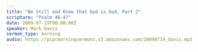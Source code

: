 ```yaml
---
title: "Be Still and Know that God is God, Part 2"
scripture: "Psalm 46-47"
date: 2009-07-19T00:00:00Z
speaker: Mark Davis
sermon_type: morning
audio: https://pcpcmorningsermons.s3.amazonaws.com/20090719_davis.mp3 
---
```



